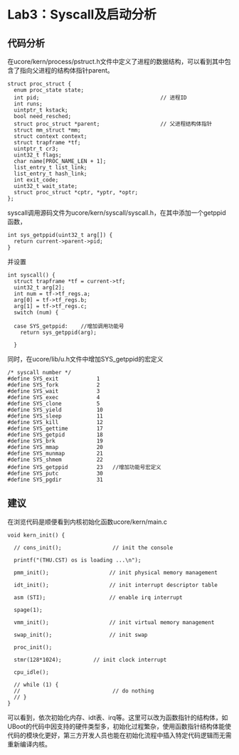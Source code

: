 # Lab3：Syscall及启动分析

## 代码分析
在ucore/kern/process/pstruct.h文件中定义了进程的数据结构，可以看到其中包含了指向父进程的结构体指针parent。
```
struct proc_struct {
  enum proc_state state;                        
  int pid;                                      // 进程ID
  int runs;                                     
  uintptr_t kstack;                             
  bool need_resched;                            
  struct proc_struct *parent;                   // 父进程结构体指针
  struct mm_struct *mm;                         
  struct context context;
  struct trapframe *tf;
  uintptr_t cr3;                                
  uint32_t flags;                              
  char name[PROC_NAME_LEN + 1];                 
  list_entry_t list_link;                       
  list_entry_t hash_link;                       
  int exit_code;                                
  uint32_t wait_state;                          
  struct proc_struct *cptr, *yptr, *optr;       
};
```

syscall调用源码文件为ucore/kern/syscall/syscall.h，在其中添加一个getppid函数，
```
int sys_getppid(uint32_t arg[]) {
  return current->parent->pid;
}
```

并设置

```
int syscall() {
  struct trapframe *tf = current->tf;
  uint32_t arg[2];
  int num = tf->tf_regs.a;
  arg[0] = tf->tf_regs.b;
  arg[1] = tf->tf_regs.c;
  switch (num) {

  case SYS_getppid:    //增加调用功能号
    return sys_getppid(arg);

  }
```

同时，在ucore/lib/u.h文件中增加SYS_getppid的宏定义
```
/* syscall number */
#define SYS_exit            1
#define SYS_fork            2
#define SYS_wait            3
#define SYS_exec            4
#define SYS_clone           5
#define SYS_yield           10
#define SYS_sleep           11
#define SYS_kill            12
#define SYS_gettime         17
#define SYS_getpid          18
#define SYS_brk             19
#define SYS_mmap            20
#define SYS_munmap          21
#define SYS_shmem           22
#define SYS_getppid         23   //增加功能号宏定义
#define SYS_putc            30
#define SYS_pgdir           31

```



## 建议
在浏览代码是顺便看到内核初始化函数ucore/kern/main.c
```
void kern_init() {

  // cons_init();                // init the console

  printf("(THU.CST) os is loading ...\n");

  pmm_init();                   // init physical memory management

  idt_init();                   // init interrupt descriptor table

  asm (STI);                    // enable irq interrupt

  spage(1);

  vmm_init();                   // init virtual memory management

  swap_init();                  // init swap

  proc_init();

  stmr(128*1024);          // init clock interrupt

  cpu_idle();

  // while (1) {
  //                             // do nothing
  // }
}
```
可以看到，依次初始化内存、idt表、irq等。这里可以改为函数指针的结构体，如UBoot的代码中因支持的硬件类型多，初始化过程繁杂，使用函数指针结构体能使代码的模块化更好，第三方开发人员也能在初始化流程中插入特定代码逻辑而无需重新编译内核。
